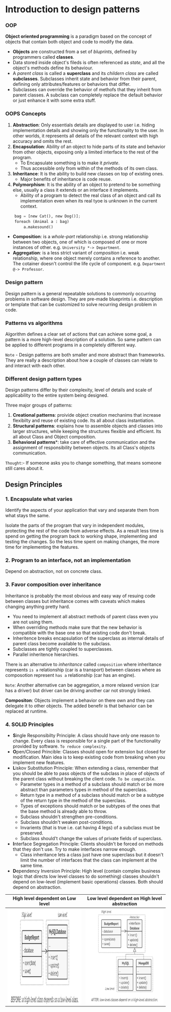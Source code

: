 # Introduction to design patterns

### OOP
**Object oriented programming** is a paradigm based on the concept of objects that contain both object and code to modify the data. 
* **Objects** are constructed from a set of *bluprints*, defined by programmers called **classes**.
* Data stored inside object's fileds is often referenced as *state*, and all the object's methods define its behaviour.
* A *parent class* is called a **superclass** and its *childern class* are called **subclasses**. Subclasses inherit state and behavior from their parent, defining only attributes/features or behaviors that differ.
* Subclasses can override the behavior of methofs that they inherit from parent classes. A subclass can completely replace the default behavior or just enhance it with some extra stuff.

### OOPS Concepts
1. **Abstraction**: Only essentials details are displayed to user i.e. hiding implementation details and showing only the functionality to the user. In other worlds, it represents all details of the relevant context with high accuracy and omits the rest.
2. **Encapsulation**: Ability of an object to hide parts of its state and behavior from other objects, exposing only a limited interface to the rest of the program. 
    * To Encapsulate something is to make it *private*.
    * Thus accessible only from within of the methods of its own class.
3. **Inheritance**: It is the ability to build new classes on top of existing ones. 
    * Major benefits of inheritance is code reuse.
4. **Polymorphism**: It is the ability of an object to pretend to be something else, usually a class it extends or an interface it implements.
    * Ability of a program to detect the real class of an object and call its implementation even when its real tyoe is unknown in the current context. 
```python
    bag = [new Cat(), new Dog()];
    foreach (Animal a : bag)
        a.makesound()
```
* **Composition**: is a *whole-part* relationship i.e. strong relationship between two objects, one of which is composed of one or more instances of other. e.g. `University *-> Department`. 
* **Aggregation**: is a less strict variant of *composition* i.e. weak relationship, where one object merely contains a reference to another. The cotainer doesn't control the life cycle of component. e.g. `Department @-> Professor`.


### Design pattern
Design pattern is a general repeatable solutions to commonly occurring problems in software design. They are pre-made blueprints i.e. description or template that can be customized to solve recurring design problem in code.

### Patterns vs algorithms
Algorithm defines a clear set of actions that can achieve some goal, a pattern is a more high-level description of a solution. So same pattern can be applied to different programs in a completely different way.

`Note` - Design patterns are both smaller and more abstract than frameworks. They are really a description about how a couple of classes can relate to and interact with each other.

### Different design pattern types
Design patterns differ by their complexity, level of details and scale of applicability to the entire system being designed.

Three major groups of patterns:

1. **Creational patterns**: proivide object creation mechanims that increase flexibilty and reuse of existing code. Its all about class instantiation.
2. **Structural patterns**: explains how to assemble objects and classes into larger structures, while keeping the structures flexible and efficient. Its all about Class and Object composition.
3. **Behavioral patterns***: take care of effective communication and the assignment of responsibility between objects. Its all  Class's objects communication.

`Thought`:- If someone asks you to change something, that means someone still cares about it.


## Design Principles

### 1. Encapsulate what varies
Identify the aspects of your application that vary and separate them from what stays the same.

Isolate the parts of the program that vary in independent modules, protecting the rest of the code from adverse effects. As a result less time is spend on getting the program back to working shape, implementing and testing the changes. So the less time spent on making changes, the more time for implementing the features.

### 2. Program to an interface, not an implementation
Depend on abstraction, not on concrete class.

### 3. Favor composition over inheritance
Inheritance is probably the most obvious and easy way of resuing code between classes but inheritance comes with caveats which makes changing anything pretty hard.
    
* You need to implement all abstract methods of parent class even you are not using them.
* When overriding methods make sure that the new behavior is compatible with the base one so that existing code don't break.
* Inheritence breaks encapsulation of the superclass as internal details of parent class become available to the subclass.
* Subclasses are tightly coupled to superclasses.
* Parallel inheritence hierarchies.

There is an alternative to *inheritance* called `composition` where inheritance represents `is a` relationship (car is a transport) between classes where as composotion  represent `has a` relationship (car has an engine). 

`Note`: Another alternative can be aggregation, a more relaxed version (car has a driver) but driver can be driving another car not strongly linked.

**Compositon**: Objects implement a behavior on there own and they can delegate it to other objects. The added benefir is that behavior can be replaced at runtime.

### 4. SOLID Principles
* **S**ingle Responsibilty Principle: A class should have only one reason to change. Every class is responsible for a single part of the functionality provided by software. `To reduce complexity`.
* **O**pen/Closed Princible: Classes should open for extension but closed for modification. Main idea is to keep existing code from breaking when you implement new features.
* **L**iskov Substitution Principle: When extending a class, remember that you should be able to pass objects of the subclass in place of objects of the parent class without breaking the client code. `To be compatible`. 
    * Parameter types in a method of a subclass should match or be more abstract than parameters types in method of the superclass.
    * Return type in a method of a subclass should match or be a subtype of the return type in the method of the superclass.
    * Types of exceptions should match or be subtypes of the ones that the base method is already able to throw.
    * Subclass shouldn't strengthen pre-conditions.
    * Subclass shouldn't weaken post-conditions.
    * Invarients (that is true i.e. cat having 4 legs) of a subclass must be preserved.
    * Subclass should't change the values of private fields of superclass.
* **I**nterface Segregation Principle: Clients shouldn't be forced on methods that they don't use. Try to make interfaces narrow enough.
    * Class inheritance lets a class just have one superclass but it doesn't limit the number of interfaces that the class can implement at the same time.
* **D**ependency Inversion Principle: High level (contain complex business logic that directs low level classes to do something) classes shouldn't depend on low-level (implement basic operations) classes. Both should depend on abstraction. 


| High level dependent on Low level | Low level dependent on High level abstraction |
|:----------: |:-------------:|
| <img src="https://github.com/saikuNoCoda/DCandor/blob/main/Design%20Patterns/Resources/2.jpg?raw=true" style="height: 300px; width:300px;"/> | <img src="https://github.com/saikuNoCoda/DCandor/blob/main/Design%20Patterns/Resources/1.jpg?raw=true" style="height: 300px; width:300px;"/> |
